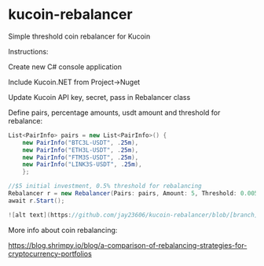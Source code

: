# kucoin-rebalancer
Simple threshold coin rebalancer for Kucoin

Instructions:

Create new C# console application

Include Kucoin.NET from Project->Nuget

Update Kucoin API key, secret, pass in Rebalancer class

Define pairs, percentage amounts, usdt amount and threshold for rebalance:

```csharp
List<PairInfo> pairs = new List<PairInfo>() {
    new PairInfo("BTC3L-USDT", .25m),
    new PairInfo("ETH3L-USDT", .25m),
    new PairInfo("FTM3S-USDT", .25m),
    new PairInfo("LINK3S-USDT", .25m),
    };

//$5 initial investment, 0.5% threshold for rebalancing 
Rebalancer r = new Rebalancer(Pairs: pairs, Amount: 5, Threshold: 0.005m, Paper: false); 
await r.Start();

![alt text](https://github.com/jay23606/kucoin-rebalancer/blob/[branch]/ss.png?raw=true)
```

More info about coin rebalancing:

https://blog.shrimpy.io/blog/a-comparison-of-rebalancing-strategies-for-cryptocurrency-portfolios
